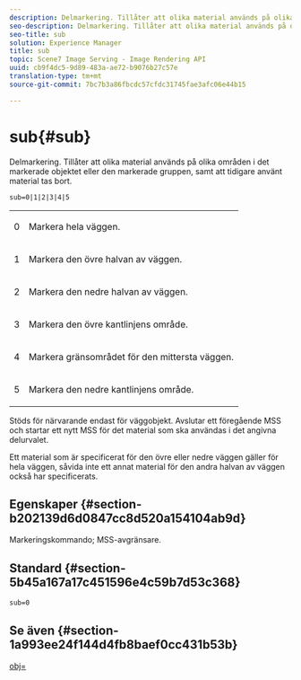 ```yaml
---
description: Delmarkering. Tillåter att olika material används på olika områden i det markerade objektet eller den markerade gruppen, samt att tidigare använt material tas bort.
seo-description: Delmarkering. Tillåter att olika material används på olika områden i det markerade objektet eller den markerade gruppen, samt att tidigare använt material tas bort.
seo-title: sub
solution: Experience Manager
title: sub
topic: Scene7 Image Serving - Image Rendering API
uuid: cb9f4dc5-9d89-483a-ae72-b9076b27c57e
translation-type: tm+mt
source-git-commit: 7bc7b3a86fbcdc57cfdc31745fae3afc06e44b15

---
```



# sub{#sub}

Delmarkering. Tillåter att olika material används på olika områden i det markerade objektet eller den markerade gruppen, samt att tidigare använt material tas bort.

`sub=0|1|2|3|4|5`

<table id="simpletable_F6BF91BD2C4B47BF8A28032E392D37F0"> 
 <tr class="strow"> 
  <td class="stentry"> <p>0 </p> </td> 
  <td class="stentry"> <p>Markera hela väggen. </p> </td> 
 </tr> 
 <tr class="strow"> 
  <td class="stentry"> <p>1 </p> </td> 
  <td class="stentry"> <p>Markera den övre halvan av väggen. </p> </td> 
 </tr> 
 <tr class="strow"> 
  <td class="stentry"> <p>2 </p> </td> 
  <td class="stentry"> <p>Markera den nedre halvan av väggen. </p> </td> 
 </tr> 
 <tr class="strow"> 
  <td class="stentry"> <p>3 </p> </td> 
  <td class="stentry"> <p>Markera den övre kantlinjens område. </p> </td> 
 </tr> 
 <tr class="strow"> 
  <td class="stentry"> <p>4 </p> </td> 
  <td class="stentry"> <p>Markera gränsområdet för den mittersta väggen. </p> </td> 
 </tr> 
 <tr class="strow"> 
  <td class="stentry"> <p>5 </p> </td> 
  <td class="stentry"> <p>Markera den nedre kantlinjens område. </p> </td> 
 </tr> 
</table>

Stöds för närvarande endast för väggobjekt. Avslutar ett föregående MSS och startar ett nytt MSS för det material som ska användas i det angivna delurvalet.

Ett material som är specificerat för den övre eller nedre väggen gäller för hela väggen, såvida inte ett annat material för den andra halvan av väggen också har specificerats.

## Egenskaper {#section-b202139d6d0847cc8d520a154104ab9d}

Markeringskommando; MSS-avgränsare.

## Standard {#section-5b45a167a17c451596e4c59b7d53c368}

`sub=0`

## Se även {#section-1a993ee24f144d4fb8baef0cc431b53b}

[obj=](../../../../../ir-api/http-protocol/image-rendering-api-ref/c-ir-http-protocol-ref/c-ir-http-protocol-command-reference/r-ir-obj.md#reference-31e7dac7931b4e0eb3c7589f120a1e6a)
